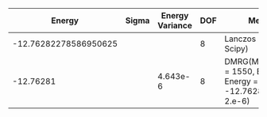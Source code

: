 |       Energy          |  Sigma          | Energy Variance  | DOF |Method                                                          | Data repository                |
| ----------------------| --------------- | -----------------| ------- |------------------------------------------------------------|------------------------------- |
| -12.76282278586950625 |                 |                  |   8     | Lanczos (Quspin + Scipy)                                   | https://weinbe58.github.io/QuSpin/ |
| -12.76281 |            |        4.643e-6          |   8     | DMRG(MaxBondDim = 1550, Extrap Energy = -12.762823 +/- 2.e-6)        | |
